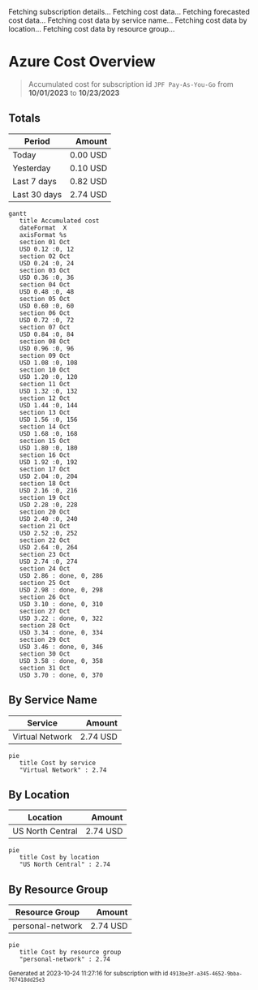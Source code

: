 Fetching subscription details...
Fetching cost data...
Fetching forecasted cost data...
Fetching cost data by service name...
Fetching cost data by location...
Fetching cost data by resource group...
# Azure Cost Overview

> Accumulated cost for subscription id `JPF Pay-As-You-Go` from **10/01/2023** to **10/23/2023**

## Totals

|Period|Amount|
|---|---:|
|Today|0.00 USD|
|Yesterday|0.10 USD|
|Last 7 days|0.82 USD|
|Last 30 days|2.74 USD|

```mermaid
gantt
   title Accumulated cost
   dateFormat  X
   axisFormat %s
   section 01 Oct
   USD 0.12 :0, 12
   section 02 Oct
   USD 0.24 :0, 24
   section 03 Oct
   USD 0.36 :0, 36
   section 04 Oct
   USD 0.48 :0, 48
   section 05 Oct
   USD 0.60 :0, 60
   section 06 Oct
   USD 0.72 :0, 72
   section 07 Oct
   USD 0.84 :0, 84
   section 08 Oct
   USD 0.96 :0, 96
   section 09 Oct
   USD 1.08 :0, 108
   section 10 Oct
   USD 1.20 :0, 120
   section 11 Oct
   USD 1.32 :0, 132
   section 12 Oct
   USD 1.44 :0, 144
   section 13 Oct
   USD 1.56 :0, 156
   section 14 Oct
   USD 1.68 :0, 168
   section 15 Oct
   USD 1.80 :0, 180
   section 16 Oct
   USD 1.92 :0, 192
   section 17 Oct
   USD 2.04 :0, 204
   section 18 Oct
   USD 2.16 :0, 216
   section 19 Oct
   USD 2.28 :0, 228
   section 20 Oct
   USD 2.40 :0, 240
   section 21 Oct
   USD 2.52 :0, 252
   section 22 Oct
   USD 2.64 :0, 264
   section 23 Oct
   USD 2.74 :0, 274
   section 24 Oct
   USD 2.86 : done, 0, 286
   section 25 Oct
   USD 2.98 : done, 0, 298
   section 26 Oct
   USD 3.10 : done, 0, 310
   section 27 Oct
   USD 3.22 : done, 0, 322
   section 28 Oct
   USD 3.34 : done, 0, 334
   section 29 Oct
   USD 3.46 : done, 0, 346
   section 30 Oct
   USD 3.58 : done, 0, 358
   section 31 Oct
   USD 3.70 : done, 0, 370
```

## By Service Name

|Service|Amount|
|---|---:|
|Virtual Network|2.74 USD|

```mermaid
pie
   title Cost by service
   "Virtual Network" : 2.74
```

## By Location

|Location|Amount|
|---|---:|
|US North Central|2.74 USD|

```mermaid
pie
   title Cost by location
   "US North Central" : 2.74
```

## By Resource Group

|Resource Group|Amount|
|---|---:|
|personal-network|2.74 USD|

```mermaid
pie
   title Cost by resource group
   "personal-network" : 2.74
```

<sup>Generated at 2023-10-24 11:27:16 for subscription with id `4913be3f-a345-4652-9bba-767418dd25e3`</sup>
